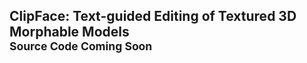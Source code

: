 ## ClipFace: Text-guided Editing of Textured 3D Morphable Models<br><sub>Source Code Coming Soon</sub>
